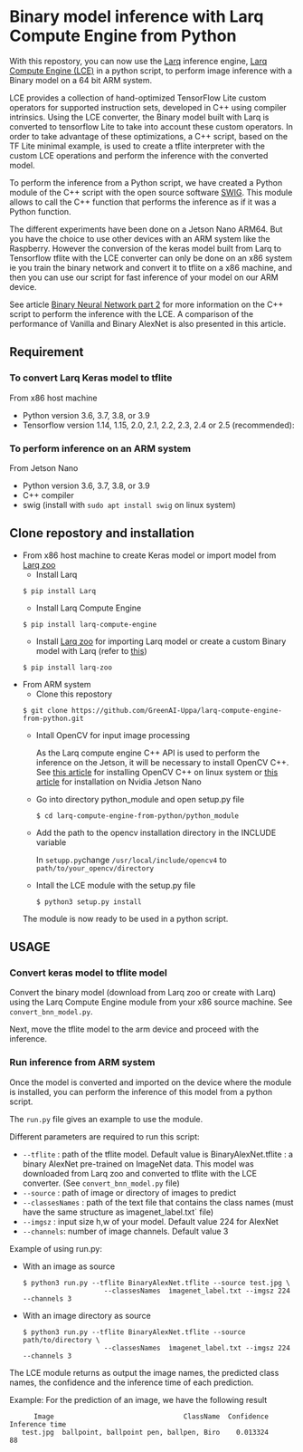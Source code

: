 # Binary model inference with Larq Compute Engine from Python
With this repostory, you can now use the [Larq](https://docs.larq.dev/larq/) inference engine, [Larq Compute Engine (LCE)](https://docs.larq.dev/compute-engine/) in a python script, to perform image inference with a Binary model on a 64 bit ARM system.

LCE provides a collection of hand-optimized TensorFlow Lite custom operators for supported instruction sets, developed in C++ using compiler intrinsics. Using the LCE converter, the Binary model built with Larq is converted to tensorflow Lite to take into account these custom operators.
In order to take advantage of these optimizations, a C++ script, based on the TF Lite minimal example, is used to create a tflite interpreter with the custom LCE operations and perform the inference with the converted model.

To perform the inference from a Python script, we have created a Python module of the C++ script with the open source software [SWIG](https://www.swig.org/Doc1.3/Python.html). This module allows to call the C++ function that performs the inference as if it was a Python function.

The different experiments have been done on a Jetson Nano ARM64. But you have the choice to use other devices with an ARM system like the Raspberry. However the conversion of the keras model built from Larq to Tensorflow tflite with the LCE converter can only be done on an x86 system ie you train the binary network and convert it to tflite on a x86 machine, and then you can use our script for fast inference of your model on our ARM device.

See article [Binary Neural Network part 2](https://medium.com/@fkinesow/binary-neural-network-part-2-cecbe5761b78) for more information on the C++ script to perform the inference with the LCE.
A comparison of the performance of Vanilla and Binary AlexNet is also presented in this article. 

## Requirement
### To convert Larq Keras model to tflite
From x86 host machine
* Python version 3.6, 3.7, 3.8, or 3.9
* Tensorflow version 1.14, 1.15, 2.0, 2.1, 2.2, 2.3, 2.4 or 2.5 (recommended):

### To perform inference on an ARM system  
From Jetson Nano
* Python version 3.6, 3.7, 3.8, or 3.9
* C++ compiler 
* swig (install with ```sudo apt install swig``` on linux system)

## Clone repostory and installation
* From x86 host machine to create Keras model or import model from [Larq zoo](https://docs.larq.dev/zoo/)
  * Install Larq
  ```
  $ pip install Larq
  ```
  * Install Larq Compute Engine
  ```
  $ pip install larq-compute-engine
  ```
  * Install [Larq zoo](https://docs.larq.dev/zoo/) for importing Larq model or create a custom Binary model with Larq (refer to [this](https://docs.larq.dev/larq/tutorials/mnist/))
  ```
  $ pip install larq-zoo
  ```
* From ARM system
  * Clone this repostory 
   ```
   $ git clone https://github.com/GreenAI-Uppa/larq-compute-engine-from-python.git
   ```
  * Intall OpenCV for input image processing 
  
    As the Larq compute engine C++ API is used to perform the inference on the Jetson, it will be necessary to install OpenCV C++.
    See [this article](https://medium.com/@pokhrelsuruchi/setting-up-opencv-for-python-and-c-in-ubuntu-20-04-6b0331e37437) for installing OpenCV C++ on linux system or [this article](https://automaticaddison.com/how-to-install-opencv-4-5-on-nvidia-jetson-nano/) for installation on Nvidia Jetson Nano
  * Go into directory python_module and open setup.py file 
    ```
    $ cd larq-compute-engine-from-python/python_module
    ```
  * Add the path to the opencv installation directory in the INCLUDE variable
    
    In `setupp.py`change ```/usr/local/include/opencv4``` to ```path/to/your_opencv/directory```
    
  * Intall the LCE module with the setup.py file
     ```
     $ python3 setup.py install
     ```
  The module is now ready to be used in a python script.
  
 ## USAGE
 ### Convert keras model to tflite model
 Convert the binary model (download from Larq zoo or create with Larq) using the Larq Compute Engine module from your x86 source machine. See `convert_bnn_model.py`.

 Next, move the tflite model to the arm device and proceed with the inference.
 
 ### Run inference from ARM system
 Once the model is converted and imported on the device where the module is installed, you can perform the inference of this model from a python script.
 
 The `run.py` file gives an example to use the module. 
 
 Different parameters are required to run this script:
 * `--tflite` : path of the tflite model. Default value is BinaryAlexNet.tflite : a binary AlexNet pre-trained on ImageNet data. This model was downloaded from Larq zoo and converted to tflite with the LCE converter. (See `convert_bnn_model.py` file)
 * `--source` : path of image or directory of images to predict
 * `--classesNames` : path of the text file that contains the class names (must have the same structure as ìmagenet_label.txt` file)
 * `--imgsz` : input size h,w of your model. Default value 224 for AlexNet
 * `--channels`: number of image channels.  Default value  3

Example of using run.py:
* With an image as source
  ```
  $ python3 run.py --tflite BinaryAlexNet.tflite --source test.jpg \
                      --classesNames  ìmagenet_label.txt --imgsz 224 --channels 3
  ```
* With an image directory as source  
  ```
  $ python3 run.py --tflite BinaryAlexNet.tflite --source path/to/directory \
                      --classesNames  ìmagenet_label.txt --imgsz 224 --channels 3
  ```

The LCE module returns as output the image names, the predicted class names, the confidence and the inference time of each prediction. 

Example: For the prediction of an image, we have the following result
```
      Image                                ClassName  Confidence Inference time
   test.jpg  ballpoint, ballpoint pen, ballpen, Biro    0.013324             88
```
